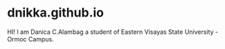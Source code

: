 # dnikka.github.io
HI! I am Danica C.Alambag a student of Eastern Visayas State University - Ormoc Campus.
